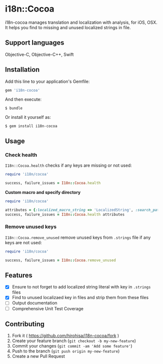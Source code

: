 i18n::Cocoa
===========

i18n-cocoa manages translation and localization with analysis, for iOS, OSX.
It helps you find to missing and unused localized strings in file.

Support languages
----------

Objective-C, Objective-C++, Swift

Installation
----------

Add this line to your application's Gemfile:

```ruby
gem 'i18n-cocoa'
```

And then execute:

    $ bundle

Or install it yourself as:

    $ gem install i18n-cocoa

Usage
----------

### Check health

`I18n::Cocoa.health` checks if any keys are missing or not used:
```ruby
require 'i18n/cocoa'

success, failure_issues = I18n::Cocoa.health
```

**Custom macro and specify directory**
```ruby
require 'i18n/cocoa'

attributes = {:localized_macro_string => 'LocalizedString', :search_path => 'iOSProject'}
success, failure_issues = I18n::Cocoa.health attributes
```

### Remove unused keys

`I18n::Cocoa.remove_unused` remove unused keys from `.strings` file if any keys are not used:
```ruby
require 'i18n/cocoa'

success, failure_issues = I18n::Cocoa.remove_unused
```


Features
----------

- [x] Ensure to not forget to add localized string literal with key in `.strings` files
- [x] Find to unused localizaed key in files and strip them from these files
- [ ] Output documentation
- [ ] Comprehensive Unit Test Coverage

Contributing
----------

1. Fork it ( https://github.com/hirohisa/i18n-cocoa/fork )
2. Create your feature branch (`git checkout -b my-new-feature`)
3. Commit your changes (`git commit -am 'Add some feature'`)
4. Push to the branch (`git push origin my-new-feature`)
5. Create a new Pull Request

